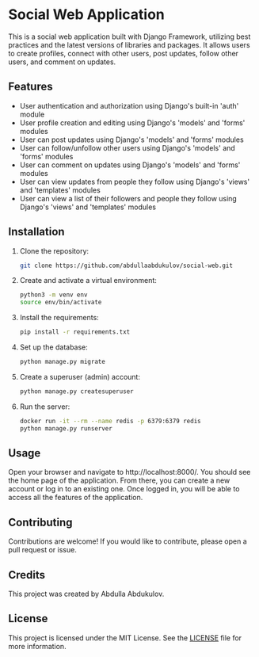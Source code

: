 <h1>Social Web Application</h1>
<p>This is a social web application built with Django Framework, utilizing best practices and the latest versions of libraries and packages. It allows users to create profiles, connect with other users, post updates, follow other users, and comment on updates.</p>
<h2>Features</h2>
<ul>
<li>User authentication and authorization using Django's built-in 'auth' module</li>
<li>User profile creation and editing using Django's 'models' and 'forms' modules</li>
<li>User can post updates using Django's 'models' and 'forms' modules</li>
<li>User can follow/unfollow other users using Django's 'models' and 'forms' modules</li>
<li>User can comment on updates using Django's 'models' and 'forms' modules</li>
<li>User can view updates from people they follow using Django's 'views' and 'templates' modules</li>
<li>User can view a list of their followers and people they follow using Django's 'views' and 'templates' modules</li>
</ul>
<h2>Installation</h2>
<ol>
<li>Clone the repository:</li>

```bash
git clone https://github.com/abdullaabdukulov/social-web.git
```

<li>Create and activate a virtual environment:</li>

```bash
python3 -m venv env
source env/bin/activate
```

<li>Install the requirements:</li>

```bash
pip install -r requirements.txt
```

<li>Set up the database:</li>

```bash
python manage.py migrate
```

<li>Create a superuser (admin) account:</li>

```bash
python manage.py createsuperuser
```

<li>Run the server:</li>

```bash
docker run -it --rm --name redis -p 6379:6379 redis
python manage.py runserver
```

</ol>
<h2>Usage</h2>
<p>Open your browser and navigate to http://localhost:8000/. You should see the home page of the application. From there, you can create a new account or log in to an existing one. Once logged in, you will be able to access all the features of the application.</p>
<h2>Contributing</h2>
<p>Contributions are welcome! If you would like to contribute, please open a pull request or issue.</p>
<h2>Credits</h2>
<p>This project was created by Abdulla Abdukulov.</p>
<h2>License</h2>
<p>This project is licensed under the MIT License. See the <a href="https://en.wikipedia.org/wiki/MIT_License">LICENSE</a> file for more information.</p>
